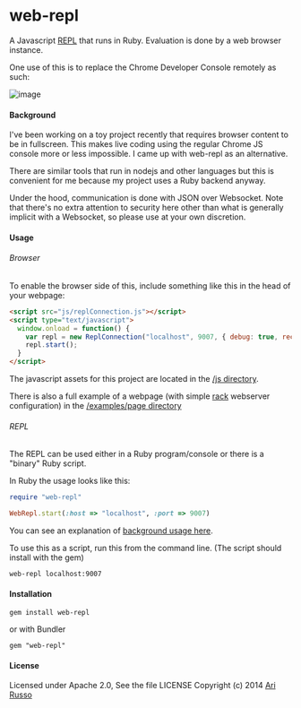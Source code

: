 # web-repl
    
A Javascript [REPL](http://en.wikipedia.org/wiki/Read%E2%80%93eval%E2%80%93print_loop) that runs in Ruby.  Evaluation is done by a web browser instance.

One use of this is to replace the Chrome Developer Console remotely as such:

![image](http://i.imgur.com/7bdJlNC.png)

#### Background

I've been working on a toy project recently that requires browser content to be in fullscreen.  This makes live coding using the regular Chrome JS console more or less impossible.  I came up with web-repl as an alternative.

There are similar tools that run in nodejs and other languages but this is convenient for me because my project uses a Ruby backend anyway.

Under the hood, communication is done with JSON over Websocket. Note that there's no extra attention to security here other than what is generally implicit with a Websocket, so please use at your own discretion.  

#### Usage

###### Browser

To enable the browser side of this, include something like this in the head of your webpage:

```html
<script src="js/replConnection.js"></script>
<script type="text/javascript">
  window.onload = function() {
    var repl = new ReplConnection("localhost", 9007, { debug: true, reconnect: true });
    repl.start();
  }
</script>
```

The javascript assets for this project are located in the [/js directory](https://github.com/arirusso/web-repl/tree/master/js).

There is also a full example of a webpage (with simple [rack](http://rack.github.io/) webserver configuration) in the [/examples/page directory](https://github.com/arirusso/web-repl/tree/master/examples/page)

###### REPL

The REPL can be used either in a Ruby program/console or there is a "binary" Ruby script.

In Ruby the usage looks like this:

```ruby
require "web-repl"

WebRepl.start(:host => "localhost", :port => 9007)
```

You can see an explanation of [background usage here](https://github.com/arirusso/web-repl/blob/master/examples/background.rb).

To use this as a script, run this from the command line.  (The script should install with the gem)

    web-repl localhost:9007
    
#### Installation

    gem install web-repl
    
or with Bundler

    gem "web-repl"

#### License

Licensed under Apache 2.0, See the file LICENSE
Copyright (c) 2014 [Ari Russo](http://arirusso.com) 

